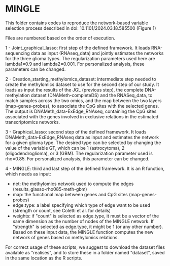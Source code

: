 # MINGLE
This folder contains codes to reproduce the network-based variable selection process described in doi: 10.1101/2024.03.18.585500 (Figure 1) 

Files are numbered based on the order of execution.

1 - Joint_graphical_lasso: first step of the defined framework. It loads RNA-sequencing data as input (RNAseq_data) and jointly estimates the networks for the three glioma types. The regularization parameters used here are lambda1=0.9 and lambda2=0.001. For personalized analysis, these parameters can be changed. 

2 - Creation_starting_methylomics_dataset: intermediate step needed to create the methylomics dataset to use for the second step of our study. It loads as input the results of the JGL (previous step), the complete DNA-methylation dataset (DNAMeth-completeDS) and the RNASeq_data, to match samples across the two omics, and the map between the two layers (map-genes-probes), to associate the CpG sites with the selected genes. The output is DNAMeth_data-ExEdge_RNAseq, containing the CpG sites associated with the genes involved in exclusive relations in the estimated transcriptomics networks.

3 - Graphical_lasso: second step of the defined framework. It loads DNAMeth_data-ExEdge_RNAseq data as input and estimates the network for a given glioma type. The desired type can be selected by changing the value of the variable GT, which can be 1 (astrocytoma), 2 (oligodendroglioma), or 3 (GBM). The regularization parameter used is rho=0.85. For personalized analysis, this parameter can be changed. 

4 - MINGLE: third and last step of the defined framework. It is an R function, which needs as input:
  - net: the methylomics network used to compute the edges (results_glasso-rho085-meth-gbm)
  - map: the functional map between genes and CpG sites (map-genes-probes)
  - edge.type: a label specifying which type of edge want to be used (strength or count, see Coletti et al. for details)
  - weights: if "count" is selected as edge.type, it must be a vector of the same dimension as the number of nodes of the MINGLE network. If "strength" is selected as edge.type, it might be 1 (or any other number).
Based on these input data, the MINGLE function computes the new network of genes based on methylomics relations.

For correct usage of these scripts, we suggest to download the dataset files available as "realises", and to store these in a folder named "dataset", saved in the same location as the R scripts.
